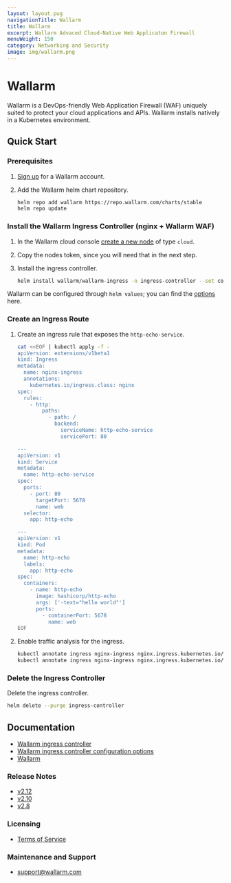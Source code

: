 ```yaml
---
layout: layout.pug
navigationTitle: Wallarm
title: Wallarm
excerpt: Wallarm Advaced Cloud-Native Web Applicaton Firewall
menuWeight: 150
category: Networking and Security
image: img/wallarm.png
---
```

# Wallarm

Wallarm is a DevOps-friendly Web Application Firewall (WAF) uniquely suited to protect your cloud applications and APIs. Wallarm installs natively in a Kubernetes environment.

## Quick Start

### Prerequisites

1. [Sign up](https://my.wallarm.com/signup) for a Wallarm account.

1. Add the Wallarm helm chart repository.

    ```bash
    helm repo add wallarm https://repo.wallarm.com/charts/stable
    helm repo update
    ```

### Install the Wallarm Ingress Controller (nginx + Wallarm WAF)

1. In the Wallarm cloud console [create a new node](https://my.wallarm.com/nodes) of type `cloud`. 

1. Copy the nodes token, since you will need that in the next step.

1. Install the ingress controller.

    ```bash
    helm install wallarm/wallarm-ingress -n ingress-controller --set controller.wallarm.token=<CLOUD NODE TOKEN> --set controller.wallarm.enabled=true
    ```


Wallarm can be configured through `helm values`; you can find the [options](https://github.com/wallarm/ingress-chart/tree/master/wallarm-ingress#configuration) here.

### Create an Ingress Route

1. Create an ingress rule that exposes the `http-echo-service`.

    ```bash
    cat <<EOF | kubectl apply -f -
    apiVersion: extensions/v1beta1
    kind: Ingress
    metadata:
      name: nginx-ingress
      annotations:
        kubernetes.io/ingress.class: nginx  
    spec:
      rules:
        - http:
            paths:
              - path: /
                backend:
                  serviceName: http-echo-service
                  servicePort: 80

    ---
    apiVersion: v1
    kind: Service
    metadata:
      name: http-echo-service
    spec:
      ports:
        - port: 80
          targetPort: 5678
          name: web
      selector:
        app: http-echo

    ---
    apiVersion: v1
    kind: Pod
    metadata:
      name: http-echo
      labels:
        app: http-echo
    spec:
      containers:
        - name: http-echo
          image: hashicorp/http-echo
          args: ['-text="hello world"']
          ports:
            - containerPort: 5678
              name: web
    EOF
    ```

1. Enable traffic analysis for the ingress.

    ```bash
    kubectl annotate ingress nginx-ingress nginx.ingress.kubernetes.io/wallarm-mode=monitoring
    kubectl annotate ingress nginx-ingress nginx.ingress.kubernetes.io/wallarm-instance=1
    ```

### Delete the Ingress Controller

Delete the ingress controller.

```sh
helm delete --purge ingress-controller
```


## Documentation

* [Wallarm ingress controller](https://docs.wallarm.com/en/admin-en/installation-kubernetes-en.html)
* [Wallarm ingress controller configuration options](https://github.com/wallarm/ingress-chart/tree/master/wallarm-ingress#configuration)
* [Wallarm](https://docs.wallarm.com/en/)

### Release Notes

* [v2.12](https://docs.wallarm.com/en/release-notes-en/relnotes-en_v2.12.html)
* [v2.10](https://docs.wallarm.com/en/release-notes-en/relnotes-en_v2.10.html)
* [v2.8](https://docs.wallarm.com/en/release-notes-en/relnotes-en_v2.8.html)

### Licensing

* [Terms of Service](https://wallarm.com/terms-of-services)

### Maintenance and Support

* <support@wallarm.com>
